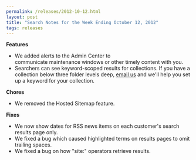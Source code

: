 ```yaml
---
permalink: /releases/2012-10-12.html
layout: post
title: "Search Notes for the Week Ending October 12, 2012"
tags: releases 
---
```

<p><strong>Features</strong></p>
<ul><li><span>We added alerts to the Admin Center to communicate maintenance windows or other timely content with you.</span></li>
<li>Searchers can see keyword-scoped results for collections. If you have a collection below three folder levels deep, <a href="mailto:usasearch@gsa.gov">email us</a> and we'll help you set up a keyword for your collection. </li>
</ul><p><strong>Chores</strong></p>
<ul><li>We removed the Hosted Sitemap feature.</li>
</ul><p><strong>Fixes</strong></p>
<ul><li>We now show dates for RSS news items on each customer's search results page only.</li>
<li>We fixed a bug which caused highlighted terms on results pages to omit trailing spaces.</li>
<li>We fixed a bug on how "site:" operators retrieve results.</li>
</ul>
